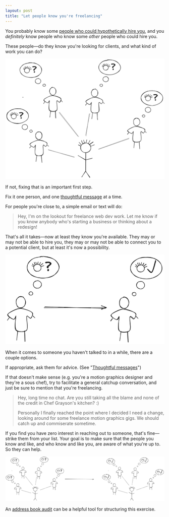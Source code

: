 ```yaml
---
layout: post
title: "Let people know you're freelancing"
---
```


You probably know some [people who could hypothetically hire you](/people-who-hire-freelancers), and you _definitely_ know people who know some _other_ people who could hire you.

These people—do they know you're looking for clients, and what kind of work you can do?

![image of people not sure what you do](/assets/images/not-sure-what-you-do.png)

If not, fixing that is an important first step.

Fix it one person, and one [thoughtful message](/thoughtful-messages) at a time.

For people you're close to, a simple email or text will do:

> Hey, I'm on the lookout for freelance web dev work. Let me know if you know anybody who's starting a business or thinking about a redesign!

That's all it takes—now at least they know you're available. They may or may not be able to hire you, they may or may not be able to connect you to a potential client, but at least it's now a possibility.

![image of someone going from not knowing about you to knowing about you](/assets/images/not-knowing-to-knowing.png)

When it comes to someone you haven't talked to in a while, there are a couple options. 

If appropriate, ask them for advice. (See "[Thoughtful messages](/thoughtful-messages)")

If that doesn't make sense (e.g. you're a motion graphics designer and they're a sous chef), try to facilitate a general catchup conversation, and just be sure to mention that you're freelancing.

> Hey, long time no chat. Are you still taking all the blame and none of the credit in Chef Grayson's kitchen? :) 
>
> Personally I finally reached the point where I decided I need a change, looking around for some freelance motion graphics gigs. We should catch up and commiserate sometime.

If you find you have zero interest in reaching out to someone, that's fine—strike them from your list. Your goal is to make sure that the people you know and like, and who know and like you, are aware of what you're up to. So they can help.

![image of group of connections going from not knowing about you to knowing](/assets/images/all-not-knowing-to-knowing.png)

An [address book audit](/address-book-audit) can be a helpful tool for structuring this exercise.

